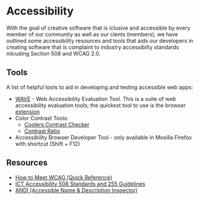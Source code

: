 # Accessibility
With the goal of creative software that is iclusive and accessible by every member of our community as well as our clents (members), we have outlined some accessibility resources and tools that aids our developers in creating software that is complaint to industry accessibilty standards inlcuding Section 508 and WCAG 2.0.

## Tools
A list of helpful tools to aid in developing and testing accessible web apps:

* [WAVE](https://wave.webaim.org/) - Web Accessibility Evaluation Tool. This is a suite of web accessibility evaluation tools; the quickest tool to use is the browser [extension](https://wave.webaim.org/extension/)
* Color Contrast Tools:
    * [Coolers Contrast Checker](https://coolors.co/contrast-checker/112a46-acc8e5)
    * [Contrast Ratio](https://contrast-ratio.com/#%23304c58-on-white)
* Accessibility Browser Developer Tool - only available in Moxilla Firefox with shortcut (Shift + F12)


## Resources

* [How to Meet WCAG (Quick Reference)](https://www.w3.org/WAI/WCAG21/quickref/?versions=2.0)
* [ICT Accessibility 508 Standards and 255 Guidelines](https://www.access-board.gov/ict/#about-the-ict-accessibility-standards)
* [ANDI (Accessible Name & Description Inspector)](https://www.ssa.gov/accessibility/andi/help/install.html)
